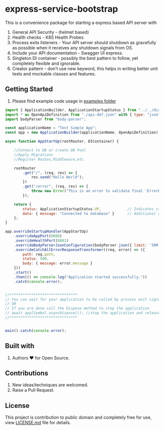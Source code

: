 # express-service-bootstrap

This is a convenience package for starting a express based API server with

1. General API Security - (helmet based)
2. Health checks - K8S Health Probes
3. Process exits listeners - Your API server should shutdown as gracefully as possible when it receives any shutdown signals from OS.
4. Include your API documentation - Swagger UI express.
5. Singleton DI container - possibly the best pattern to follow, yet completely flexible and ignorable.
6. Creator pattern - don't use new keyword, this helps in writing better unit tests and mockable classes and features.

## Getting Started

1. Please find example code usage in [examples folder](https://github.com/LRagji/express-service-bootstrap/tree/main/examples/)

```javascript
import { ApplicationBuilder, ApplicationStartupStatus } from "../../dist/src/index.js";
import * as OpenApiDefinition from "./api-def.json" with { type: "json" };
import bodyParser from "body-parser";

const applicationName = "Test Simple App";
const app = new ApplicationBuilder(applicationName, OpenApiDefinition);

async function AppStartUp(rootRouter, DIContainer) {

    //Connect to DB or create DB Pool
    //Apply Migrations
    //Register Routes,Middleware,etc

    rootRouter
        .get("/", (req, res) => {
            res.send("Hello World");
        })
        .get("/error", (req, res) => {
            throw new Error("This is an error to validate final 'ErrorResponseTransformer' error handling of library");
        });

    return {
        status: ApplicationStartupStatus.UP,            // Indicates startup was successful
        data: { message: "Connected to database" }      // Additional data to be returned(Optional)
    };
}

app.overrideStartupHandler(AppStartUp)
    .overrideAppPort(8080)                                                  //override the default port 8080
    .overrideHealthPort(8081)                                               //override the default health port 8081
    .overrideBodyParserJsonConfiguration(bodyParser.json({ limit: '50M' })) //override the default body parser configuration
    .overrideCatchAllErrorResponseTransformer((req, error) => ({            //override the default catch all error response transformer
        path: req.path,
        status: 500,
        body: { message: error.message }
    }))
    .start()
    .then(() => console.log("Application started successfully."))
    .catch(console.error);


//*******************************
// You can wait for your application to be called by process exit signal
// OR
// If you are done call the Dispose method to stop the application
// await app[Symbol.asyncDispose](); //stop the application and release all resources
//*******************************


main().catch(console.error);
```

## Built with

1. Authors :heart: for Open Source.

## Contributions

1. New ideas/techniques are welcomed.
2. Raise a Pull Request.

## License

This project is contribution to public domain and completely free for use, view [LICENSE.md](/license.md) file for details.
